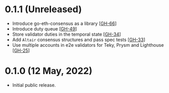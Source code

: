 # 0.1.1 (Unreleased)

- Introduce go-eth-consensus as a library [[GH-66](https://github.com/umbracle/eth2-validator/issues/66)]
- Introduce duty queue [[GH-49](https://github.com/umbracle/eth2-validator/issues/49)]
- Store validator duties in the temporal state [[GH-34](https://github.com/umbracle/eth2-validator/issues/34)]
- Add `Altair` consensus structures and pass spec tests [[GH-33](https://github.com/umbracle/eth2-validator/issues/33)]
- Use multiple accounts in e2e validators for Teky, Prysm and Lighthouse [[GH-25](https://github.com/umbracle/eth2-validator/issues/25)]

# 0.1.0 (12 May, 2022)

- Initial public release.
